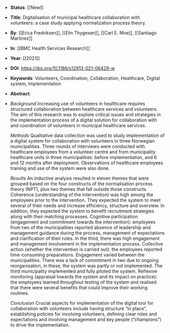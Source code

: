 - **Status**: [[New]]
- **Title**: Digitalisation of municipal healthcare collaboration with volunteers: a case study applying normalization process theory.
- **By**: [[Erica Fredriksen]], [[Elin Thygesen]], [[Carl E. Moe]], [[Santiago Martinez]]
- **In**: [[BMC Health Services Research]]
- **Year**: [[2021]]
- **DOI**: https://doi.org/10.1186/s12913-021-06429-w
- **Keywords**: Volunteers, Coordination, Collaboration, Healthcare, Digital system, Implementation
- **Abstract**:
- *Background*
  Increasing use of volunteers in healthcare requires structured collaboration between healthcare services and volunteers. The aim of this research was to explore critical issues and strategies in the implementation process of a digital solution for collaboration with and coordination of volunteers in municipal healthcare services.
  
  *Methods*
  Qualitative data collection was used to study implementation of a digital system for collaboration with volunteers in three Norwegian municipalities. Three rounds of interviews were conducted with healthcare employees from a volunteer centre and from municipality healthcare units in three municipalities: before implementation, and 6 and 12 months after deployment. Observations of healthcare employees training and use of the system were also done.
  
  *Results*
  An inductive analysis resulted in eleven themes that were grouped based on the four constructs of the normalisation process theory (NPT), plus two themes that fall outside those constructs. Coherence (understanding of the intervention) was high among the employees prior to the intervention. They expected the system to meet several of their needs and increase efficiency, structure and overview. In addition, they expected the system to benefit recruitment strategies along with their matching processes. Cognitive participation (engagement and commitment towards the intervention): employees from two of the municipalities reported absence of leadership and management guidance during the process, management of expectations and clarification of their roles. In the third, there was high engagement and management involvement in the implementation process. Collective action (whether the intervention is carried out): the employees reported time-consuming preparations. Engagement varied between the municipalities. There was a lack of commitment in two due to ongoing reorganisation, in these, the system was partly or not implemented. The third municipality implemented and fully piloted the system. Reflexive monitoring (appraisal towards the system and its impact on practice): the employees learned throughout testing of the system and realised that there were several benefits that could improve their working routines.
  
  *Conclusion*
  Crucial aspects for implementation of the digital tool for collaboration with volunteers include having structure “in place”, establishing policies for involving volunteers, defining clear roles and expectations and involving management and key people (“champions”) to drive the implementation.